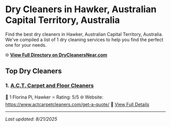 # Dry Cleaners in Hawker, Australian Capital Territory, Australia

Find the best dry cleaners in Hawker, Australian Capital Territory, Australia. We've compiled a list of 1 dry cleaning services to help you find the perfect one for your needs.

🌐 **[View Full Directory on DryCleanersNear.com](https://drycleanersnear.com/city/Australia/Australian%20Capital%20Territory/Hawker)**

## Top Dry Cleaners

### 1. [A.C.T. Carpet and Floor Cleaners](https://drycleanersnear.com/dryCleaner/68a289c0e025a3a8d28d3d50/a-c-t-carpet-and-floor-cleaners)
📍 1 Florina Pl, Hawker
⭐ Rating: 5/5
🌐 Website: https://www.actcarpetcleaners.com/get-a-quote/
🔗 [View Full Details](https://drycleanersnear.com/dryCleaner/68a289c0e025a3a8d28d3d50/a-c-t-carpet-and-floor-cleaners)


---

*Last updated: 8/21/2025*
